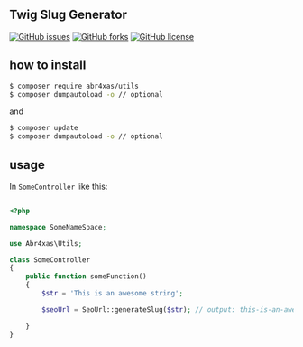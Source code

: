 ## Twig Slug Generator

[![GitHub issues](https://img.shields.io/github/issues/abr4xas/utils.svg?style=flat-square)](https://github.com/abr4xas/utils/issues) [![GitHub forks](https://img.shields.io/github/forks/abr4xas/twig-slug.svg?style=flat-square)](https://github.com/abr4xas/utils/network) [![GitHub license](https://img.shields.io/badge/license-MIT-blue.svg?style=flat-square)](https://raw.githubusercontent.com/abr4xas/utils/master/LICENSE)

## how to install

```bash
$ composer require abr4xas/utils
$ composer dumpautoload -o // optional
```
and

```bash
$ composer update
$ composer dumpautoload -o // optional
```

## usage

In `SomeController` like this:

```php

<?php

namespace SomeNameSpace;

use Abr4xas\Utils;

class SomeController
{
    public function someFunction()
    {
        $str = 'This is an awesome string';

        $seoUrl = SeoUrl::generateSlug($str); // output: this-is-an-awesome-string

    }
}
```